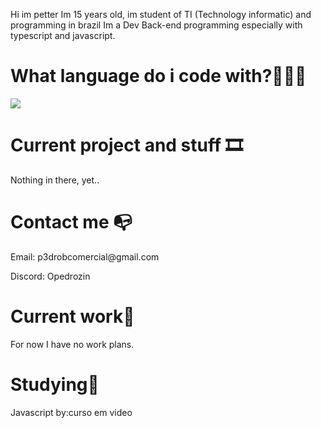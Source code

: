 Hi im petter
Im 15 years old, im student of TI (Technology informatic) and programming in brazil
Im a Dev Back-end programming especially with typescript and javascript.


<h1>What language do i code with?👨🏻‍💻</h1>
<p align="left">
  <a href="https://skillicons.dev">
    <img src="https://skillicons.dev/icons?i=js,ts,go,nodejs,vscode" />
  </a>
</p>

<h1>Current project and stuff 🎞</h1>
 <p>Nothing in there, yet..</p>

<h1>Contact me 📭</h1>
<p>Email: p3drobcomercial@gmail.com</p>
<p>Discord: Opedrozin</p>

<h1>Current work🏢</h1>
For now I have no work plans.

<h1>Studying📖</h1>
Javascript by:curso em video
